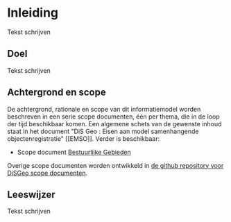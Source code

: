 # Inleiding
<aside class="issue">Tekst schrijven</aside>

## Doel
<aside class="issue">Tekst schrijven</aside>

## Achtergrond en scope
De achtergrond, rationale en scope van dit informatiemodel worden beschreven in een serie scope documenten, één per thema, die in de loop der tijd beschikbaar komen. Een algemene schets van de gewenste inhoud staat in het document "DiS Geo : Eisen aan model samenhangende objectenregistratie" [[EMSO]]. Verder is beschikbaar: 

- Scope document [Bestuurlijke Gebieden](https://geonovum.github.io/disgeo-scope/bestuurlijkegebieden/)

Overige scope documenten worden ontwikkeld in [de github repository voor DiSGeo scope documenten](https://github.com/Geonovum/disgeo-scope/).

## Leeswijzer
<aside class="issue">Tekst schrijven</aside>